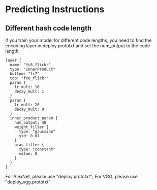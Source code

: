 # Predicting Instructions
## Different hash code length
If you train your model for different code lengths, you need to find the encoding layer in deploy.prototxt and set the num_output to the code length.
```
layer {
  name: "fc8_flickr"
  type: "InnerProduct"
  bottom: "fc7"
  top: "fc8_flickr"
  param {
    lr_mult: 10
    decay_mult: 1
  }
  param {
    lr_mult: 20
    decay_mult: 0
  }
  inner_product_param {
    num_output: 48
    weight_filler {
      type: "gaussian"
      std: 0.01
    }
    bias_filler {
      type: "constant"
      value: 0
    }
  }
}
```

For AlexNet, please use "deploy.prototxt";
For VGG, please use "deploy_vgg.prototxt"
